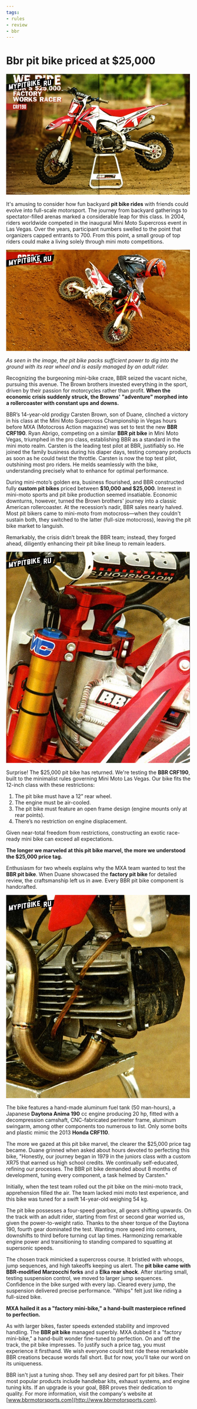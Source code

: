 ```yaml
---
tags:
- rules
- review
- bbr
---
```


# Bbr pit bike priced at $25,000

![BBR CRF190](../../../static/img/0c5c6d.jpg)

It's amusing to consider how fun backyard **pit bike rides** with friends could evolve into full-scale motorsport. The journey from backyard gatherings to spectator-filled arenas marked a considerable leap for this class. In 2004, riders worldwide competed in the inaugural Mini Moto Supercross event in Las Vegas. Over the years, participant numbers swelled to the point that organizers capped entrants to 700. From this point, a small group of top riders could make a living solely through mini moto competitions.

![BBR CRF190](../../../static/img/3ecd16.jpg)

*As seen in the image, the pit bike packs sufficient power to dig into the ground with its rear wheel and is easily managed by an adult rider.*

Recognizing the burgeoning mini-bike craze, BBR seized the vacant niche, pursuing this avenue. The Brown brothers invested everything in the sport, driven by their passion for motorcycles rather than profit. **When the economic crisis suddenly struck, the Browns' "adventure" morphed into a rollercoaster with constant ups and downs.**

BBR’s 14-year-old prodigy Carsten Brown, son of Duane, clinched a victory in his class at the Mini Moto Supercross Championship in Vegas hours before MXA (Motocross Action magazine) was set to test the new **BBR CRF190**. Ryan Abrigo, competing on a similar **BBR pit bike** in Mini Moto Vegas, triumphed in the pro class, establishing BBR as a standard in the mini moto realm. Carsten is the leading test pilot at BBR, justifiably so. He joined the family business during his diaper days, testing company products as soon as he could twist the throttle. Carsten is now the top test pilot, outshining most pro riders. He melds seamlessly with the bike, understanding precisely what to enhance for optimal performance.

During mini-moto’s golden era, business flourished, and BBR constructed fully **custom pit bikes** priced between **$10,000 and $25,000**. Interest in mini-moto sports and pit bike production seemed insatiable. Economic downturns, however, turned the Brown brothers' journey into a classic American rollercoaster. At the recession’s nadir, BBR sales nearly halved. Most pit bikers came to mini-moto from motocross—when they couldn't sustain both, they switched to the latter (full-size motocross), leaving the pit bike market to languish.

Remarkably, the crisis didn’t break the BBR team; instead, they forged ahead, diligently enhancing their pit bike lineup to remain leaders.

![BBR CRF190](../../../static/img/2b527f.jpg)

Surprise! The $25,000 pit bike has returned. We're testing the **BBR CRF190**, built to the minimalist rules governing Mini Moto Las Vegas. Our bike fits the 12-inch class with these restrictions:

1. The pit bike must have a 12” rear wheel.
2. The engine must be air-cooled.
3. The pit bike must feature an open frame design (engine mounts only at rear points).
4. There’s no restriction on engine displacement.

Given near-total freedom from restrictions, constructing an exotic race-ready mini bike can exceed all expectations.

**The longer we marveled at this pit bike marvel, the more we understood the $25,000 price tag.**

Enthusiasm for two wheels explains why the MXA team wanted to test the **BBR pit bike**. When Duane showcased the **factory pit bike** for detailed review, the craftsmanship left us in awe. Every BBR pit bike component is handcrafted.

![BBR CRF190](../../../static/img/a7e443.jpg)

The bike features a hand-made aluminum fuel tank (50 man-hours), a Japanese **Daytona Anima 190** cc engine producing 20 hp, fitted with a decompression camshaft, CNC-fabricated perimeter frame, aluminum swingarm, among other components too numerous to list. Only some bolts and plastic mimic the 2013 **Honda CRF110**. 

The more we gazed at this pit bike marvel, the clearer the $25,000 price tag became. Duane grinned when asked about hours devoted to perfecting this bike, "Honestly, our journey began in 1979 in the juniors class with a custom XR75 that earned us high school credits. We continually self-educated, refining our processes. The BBR pit bike demanded about 8 months of development, tuning every component, a task helmed by Carsten."

Initially, when the test team rolled out the pit bike on the mini-moto track, apprehension filled the air. The team lacked mini moto test experience, and this bike was tuned for a swift 14-year-old weighing 54 kg.

The pit bike possesses a four-speed gearbox, all gears shifting upwards. On the track with an adult rider, starting from first or second gear worried us, given the power-to-weight ratio. Thanks to the sheer torque of the Daytona 190, fourth gear dominated the test. Wanting more speed into corners, downshifts to third before turning cut lap times. Harmonizing remarkable engine power and transitioning to standing compared to squatting at supersonic speeds.

The chosen track mimicked a supercross course. It bristled with whoops, jump sequences, and high takeoffs keeping us alert. The **pit bike came with BBR-modified Marzocchi forks** and a **Elka rear shock**. After starting small, testing suspension control, we moved to larger jump sequences. Confidence in the bike surged with every lap. Cleared every jump, the suspension delivered precise performance. "Whips" felt just like riding a full-sized bike.

**MXA hailed it as a "factory mini-bike," a hand-built masterpiece refined to perfection.**

As with larger bikes, faster speeds extended stability and improved handling. The **BBR pit bike** managed superbly. MXA dubbed it a "factory mini-bike," a hand-built wonder fine-tuned to perfection. On and off the track, the pit bike impresses. To justify such a price tag, you must experience it firsthand. We wish everyone could test ride these remarkable BBR creations because words fall short. But for now, you'll take our word on its uniqueness.

BBR isn't just a tuning shop. They sell any desired part for pit bikes. Their most popular products include handlebar kits, exhaust systems, and engine tuning kits. If an upgrade is your goal, BBR proves their dedication to quality. For more information, visit the company's website at [www.bbrmotorsports.com](http://www.bbrmotorsports.com).
